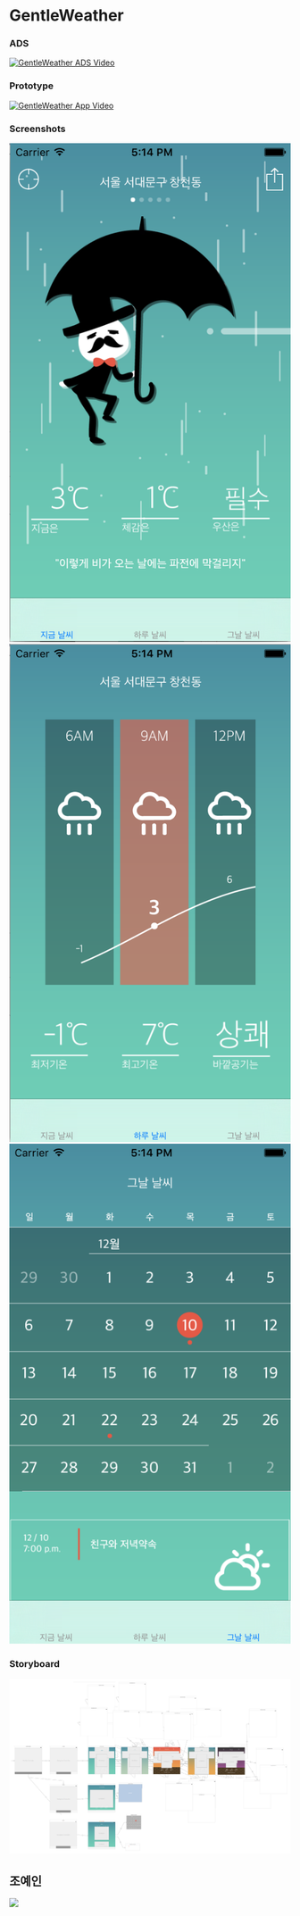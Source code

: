 # GentleWeather

### ADS
[![GentleWeather ADS Video](http://img.youtube.com/vi/ElcMJiIeCK8/0.jpg)](https://www.youtube.com/watch?v=ElcMJiIeCK8)

### Prototype
[![GentleWeather App Video](http://img.youtube.com/vi/Ea7qoiDtv-E/0.jpg)](https://www.youtube.com/watch?v=Ea7qoiDtv-E)

### Screenshots
![GentleWeather Screenshot1](https://raw.githubusercontent.com/CodersHigh/IIDCatalog2015/master/YeinJo/GentleWeatherPresentation/gentleScreenshot1.png)
![GentleWeather Screenshot2](https://raw.githubusercontent.com/CodersHigh/IIDCatalog2015/master/YeinJo/GentleWeatherPresentation/gentleScreenshot2.png)
![GentleWeather Screenshot3](https://raw.githubusercontent.com/CodersHigh/IIDCatalog2015/master/YeinJo/GentleWeatherPresentation/gentleScreenshot3.png)


### Storyboard
![GentleWeather Storyboard](https://raw.githubusercontent.com/CodersHigh/IIDCatalog2015/master/YeinJo/GentleWeatherPresentation/gentleWeatherUIStoryboard.png)

## 조예인
![](http://yonseiiid.com/images/people/students/2012/2012YeinJo.png)